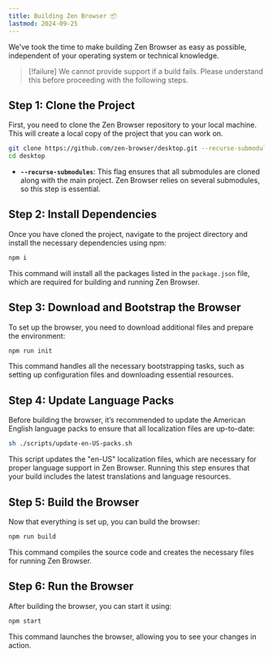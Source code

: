 ```yaml
---
title: Building Zen Browser 📦
lastmod: 2024-09-25
---
```


We've took the time to make building Zen Browser as easy as possible, independent of your operating system or technical knowledge. 

> [!failure]
> We cannot provide support if a build fails. Please understand this before proceeding with the following steps.

## Step 1: Clone the Project

First, you need to clone the Zen Browser repository to your local machine. This will create a local copy of the project that you can work on.

```bash
git clone https://github.com/zen-browser/desktop.git --recurse-submodules
cd desktop
```

- **`--recurse-submodules`**: This flag ensures that all submodules are cloned along with the main project. Zen Browser relies on several submodules, so this step is essential.

## Step 2: Install Dependencies

Once you have cloned the project, navigate to the project directory and install the necessary dependencies using npm:

```bash
npm i
```

This command will install all the packages listed in the `package.json` file, which are required for building and running Zen Browser.

## Step 3: Download and Bootstrap the Browser

To set up the browser, you need to download additional files and prepare the environment:

```bash
npm run init
```

This command handles all the necessary bootstrapping tasks, such as setting up configuration files and downloading essential resources.

## Step 4: Update Language Packs 

Before building the browser, it’s recommended to update the American English language packs to ensure that all localization files are up-to-date:

```bash
sh ./scripts/update-en-US-packs.sh
```

This script updates the "en-US" localization files, which are necessary for proper language support in Zen Browser. Running this step ensures that your build includes the latest translations and language resources.

## Step 5: Build the Browser

Now that everything is set up, you can build the browser:

```bash
npm run build
```

This command compiles the source code and creates the necessary files for running Zen Browser.

## Step 6: Run the Browser

After building the browser, you can start it using:

```bash
npm start
```

This command launches the browser, allowing you to see your changes in action.